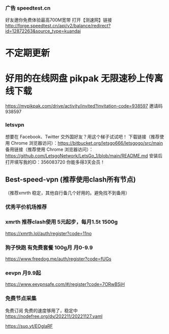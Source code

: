 
### 广告  speedtest.cn
好友邀你免费体验最高700M宽带
打开【测速网】链接 http://forge.speedtest.cn/api/v2/balance/redirect?id=12872263&source_type=kuandai

# 不定期更新

# 好用的在线网盘 pikpak 无限速秒上传离线下载
https://mypikpak.com/drive/activity/invited?invitation-code=938597
邀请码 938597
### letsvpn
想要在 Facebook、Twitter 交外国好友？用这个梯子试试吧！
下载链接（推荐使用 Chrome 浏览器访问）：https://bitbucket.org/letsgo666/letsgogo/src/main
备用链接（推荐使用 Chrome 浏览器访问）：https://github.com/LetsgoNetwork/LetsGo_1/blob/main/README.md
安装后打开填写我的ID：356083720 你能多得3天会员！

## Best-speed-vpn (推荐使用clash所有节点)
 （推荐xmrth 稳定，其他自行备几个好用的。避免找不到备用）
### 优秀平价机场推荐

### xmrth 推荐clash使用 5元起步，每月1.5t 1500g
https://xmrth.lol/auth/register?code=11no

### 狗子快跑 有免费套餐 100g月 月0-9.9
https://www.freedog.me/auth/register?code=fUGs

### eevpn  月9.9起
https://www.eevpnsafe.com/#/register?code=7ORwBSjH

### 免费节点采集
免费订阅
免费的速度够用了，稳定中
https://nodefree.org/dy/202211/20221127.yaml

https://suo.yt/EOglaRF
